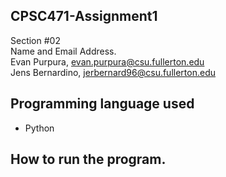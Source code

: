 ## CPSC471-Assignment1
Section #02 <br />
Name and Email Address. <br />
Evan Purpura, evan.purpura@csu.fullerton.edu <br />
Jens Bernardino, jerbernard96@csu.fullerton.edu <br />

## Programming language used 
* Python

## How to run the program.
